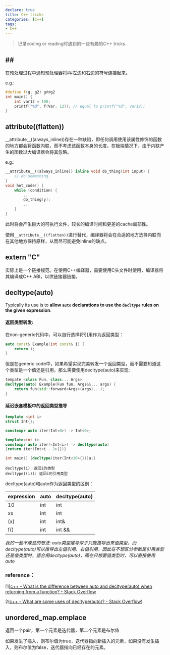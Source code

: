 ```yaml
---
declare: true
title: C++ tricks
categories: [C++]
tags:
- C++ 
---
```


> 记录coding or reading时遇到的一些有趣的C++ tricks.

## \#\#

在预处理过程中通知预处理器将\#\#左边和右边的符号连接起来。

e.g.:

```c++
#define f(g, g2) g##g2
int main() {
	int var12 = 100;
	printf("%d", f(Var, 12)); // equal to printf("%d", var12);
}
```

## __attribute__((flatten))

\_\_attribute\_\_((always_inline))存在一种缺陷，即任何调用使用该属性修饰的函数的地方都会将函数内联，而不考虑该函数本身的长度。在极端情况下，由于内联产生的函数过大编译器会将其忽略。

e.g.:

```c++
__attribute__((always_inline)) inline void do_thing(int input) {
	// do something.
}
void hot_code() {
	while (condition) {
		...
		do_thing(y);
		...
	}
}
```

此时将会产生巨大的可执行文件，较长的编译时间和更差的cache局部性。

使用`__attribute__((flatten))`进行替代，编译器将会在合适的地方选择内联而在其他地方保持原样，从而尽可能避免inline的缺点。

## extern "C"

实际上是一个链接规范。在使用C++编译器，需要使用C头文件时使用，编译器将其编译成C++ ABI，以供链接器链接。

## decltype(auto)

Typically its use is to **allow `auto` declarations to use the `decltype` rules on the given expression**.

#### 返回类型转发:

在non-generic代码中，可以自行选择将引用作为返回类型：

```C++
auto const& Example(int const& i) {
	return i;
}
```

但是在generic code中，如果希望实现完美转发一个返回类型，而不需要知道这个类型是一个值还是引用，那么需要使用decltype(auto)来实现: 

```C++
tempate <class Fun, class... Args> 
decltype(auto) Example(Fun fun, Args&&... args) {
    return fun(std::forward<Args>(args)...);
}
```

#### 延迟嵌套模板中的返回类型推导

```C++
template <int i>
struct Int{};

constexpr auto iter(Int<0>) -> Int<0>;

template<int i>
constexpr auto iter(<Int<i>) -> decltype(auto)
{return iter(Int<i - 1>{})}

int main() {decltype(iter(Int<10>{}))a;}
```

```
decltype(i)：返回i的类型
decltype((i)): 返回i的引用类型
```

decltype(auto)和auto作为返回类型的区别：

| expression | auto | decltype(auto) |
| ---------- | ---- | -------------- |
| 10         | int  | int            |
| xx         | int  | int            |
| (x)        | int  | int&           |
| f()        | int  | int &&         |

*我的一些不成熟的想法: auto类型推导似乎只能推导出来值类型，而decltype(auto)可以推导出左值引用、右值引用，因此在不想区分参数是引用类型还是值类型时，适合用decltype(auto)，而在只想要值类型时，可以直接使用auto*

### reference：

[1][c++ - What is the difference between auto and decltype(auto) when returning from a function? - Stack Overflow](https://stackoverflow.com/questions/21369113/what-is-the-difference-between-auto-and-decltypeauto-when-returning-from-a-fun)

2([c++ - What are some uses of decltype(auto)? - Stack Overflow](https://stackoverflow.com/questions/24109737/what-are-some-uses-of-decltypeauto))

## unordered_map.emplace

返回一个pair，第一个元素是迭代器，第二个元素是布尔值

如果发生了插入，则布尔值为true，迭代器指向新插入的元素，如果没有发生插入，则布尔值为false，迭代器指向已经存在的元素。

